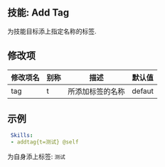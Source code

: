 技能: Add Tag
--------------------------

为技能目标添上指定名称的标签.

修改项
----------

| 修改项名 | 别称    | 描述                                                                                                    | 默认值 |
|-----------|------------|----------------------------------------------------------------------------------------------------------------|---------------|
| tag | t | 所添加标签的名称 | defaut |

示例
--------

```yaml
 Skills:
 - addtag{t=测试} @self
```
为自身添上标签: `测试`